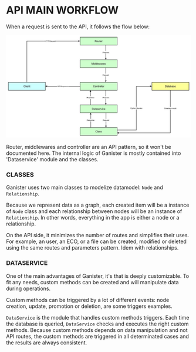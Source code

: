 # API MAIN WORKFLOW



When a request is sent to the API, it follows the flow below:

![API-flowchart](assets/API-flowchart.jpg)

Router, middlewares and controller are an API pattern, so it won't be documented here.
The internal logic of Ganister is mostly contained into 'Dataservice' module and the classes.


### CLASSES

Ganister uses two main classes to modelize datamodel: `Node` and `Relationship`.

Because we represent data as a graph, each created item will be a instance of `Node` class and each relationship between nodes will be an instance of `Relationship`. In other words, everything in the app is either a node or a relationship.

On the API side, it minimizes the number of routes and simplifies their uses. For example, an user, an ECO, or a file can be created, modified or deleted using the same routes and parameters pattern. Idem with relationships.



### DATASERVICE

One of the main advantages of Ganister, it's that is deeply customizable. To fit any needs, custom methods can be created and will manipulate data during operations.

Custom methods can be triggered by a lot of different events: node creation, update, promotion or deletion, are some triggers examples.

`DataService` is the module that handles custom methods triggers. Each time the database is queried, `DataService` checks and executes the right custom methods. Because custom methods depends on data manipulation and not API routes, the custom methods are triggered in all determinated cases and the results are always consistent.



